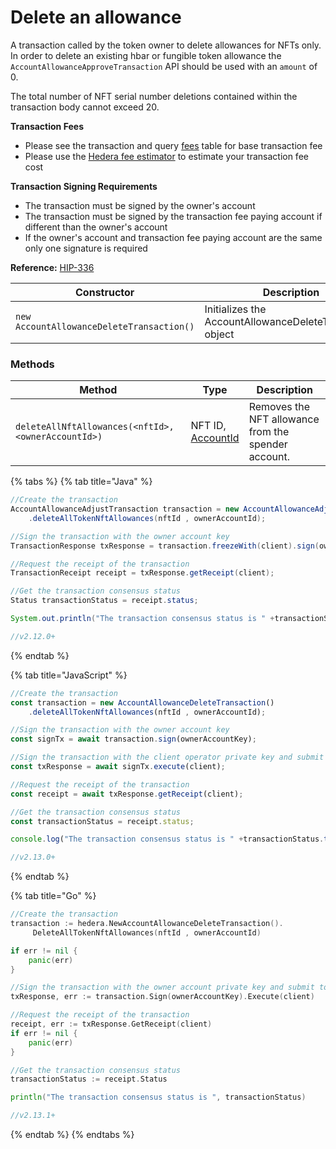 # Delete an allowance

A transaction called by the token owner to delete allowances for NFTs only. In order to delete an existing hbar or fungible token allowance the `AccountAllowanceApproveTransaction` API should be used with an `amount` of 0.

The total number of NFT serial number deletions contained within the transaction body cannot exceed 20.

**Transaction Fees**

* Please see the transaction and query [fees](../../../../networks/mainnet/fees/#transaction-and-query-fees) table for base transaction fee
* Please use the [Hedera fee estimator](https://hedera.com/fees) to estimate your transaction fee cost

**Transaction Signing Requirements**

* The transaction must be signed by the owner's account
* The transaction must be signed by the transaction fee paying account if different than the owner's account
* If the owner's account and transaction fee paying account are the same only one signature is required

**Reference:** [HIP-336](https://github.com/hashgraph/hedera-improvement-proposal/blob/master/HIP/hip-336.md)

| **Constructor**                           | **Description**                                          |
| ----------------------------------------- | -------------------------------------------------------- |
| `new AccountAllowanceDeleteTransaction()` | Initializes the AccountAllowanceDeleteTransaction object |

### Methods

| **Method**                                                      | **Type**                  | **Description**                                     |
| --------------------------------------------------------------- | ------------------------- | --------------------------------------------------- |
| `deleteAllNftAllowances(<nftId>, <ownerAccountId>)` | <p>NFT ID,<br><a href="../specialized-types.md#accountid">AccountId</a></p> | Removes the NFT allowance from the spender account. |

{% tabs %}
{% tab title="Java" %}
```java
//Create the transaction
AccountAllowanceAdjustTransaction transaction = new AccountAllowanceAdjustTransaction()
    .deleteAllTokenNftAllowances(nftId , ownerAccountId);

//Sign the transaction with the owner account key  
TransactionResponse txResponse = transaction.freezeWith(client).sign(ownerAccountKey).execute(client);

//Request the receipt of the transaction
TransactionReceipt receipt = txResponse.getReceipt(client);

//Get the transaction consensus status
Status transactionStatus = receipt.status;

System.out.println("The transaction consensus status is " +transactionStatus);

//v2.12.0+
```
{% endtab %}

{% tab title="JavaScript" %}
```javascript
//Create the transaction
const transaction = new AccountAllowanceDeleteTransaction()
    .deleteAllTokenNftAllowances(nftId , ownerAccountId);

//Sign the transaction with the owner account key
const signTx = await transaction.sign(ownerAccountKey);

//Sign the transaction with the client operator private key and submit to a Hedera network
const txResponse = await signTx.execute(client);

//Request the receipt of the transaction
const receipt = await txResponse.getReceipt(client);

//Get the transaction consensus status
const transactionStatus = receipt.status;

console.log("The transaction consensus status is " +transactionStatus.toString());

//v2.13.0+
```
{% endtab %}

{% tab title="Go" %}
```go
//Create the transaction
transaction := hedera.NewAccountAllowanceDeleteTransaction().
     DeleteAllTokenNftAllowances(nftId , ownerAccountId)

if err != nil {
    panic(err)
}

//Sign the transaction with the owner account private key and submit to the network  
txResponse, err := transaction.Sign(ownerAccountKey).Execute(client)

//Request the receipt of the transaction
receipt, err := txResponse.GetReceipt(client)
if err != nil {
    panic(err)
}

//Get the transaction consensus status
transactionStatus := receipt.Status

println("The transaction consensus status is ", transactionStatus)

//v2.13.1+
```
{% endtab %}
{% endtabs %}
